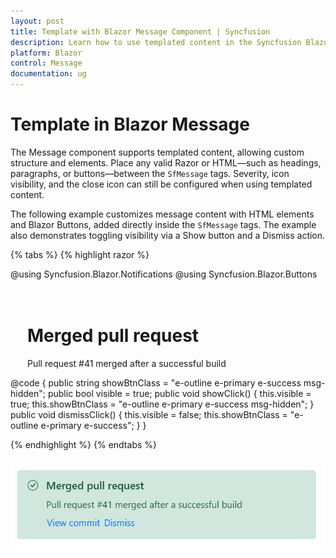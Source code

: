 ```yaml
---
layout: post
title: Template with Blazor Message Component | Syncfusion
description: Learn how to use templated content in the Syncfusion Blazor Message component by placing custom Razor/HTML (headings, paragraphs, buttons) between SfMessage tags in Blazor Server and WebAssembly apps.
platform: Blazor
control: Message
documentation: ug
---
```


# Template in Blazor Message

The Message component supports templated content, allowing custom structure and elements. Place any valid Razor or HTML—such as headings, paragraphs, or buttons—between the `SfMessage` tags. Severity, icon visibility, and the close icon can still be configured when using templated content.

The following example customizes message content with HTML elements and Blazor Buttons, added directly inside the `SfMessage` tags. The example also demonstrates toggling visibility via a Show button and a Dismiss action.

{% tabs %}
{% highlight razor %}

@using Syncfusion.Blazor.Notifications
@using Syncfusion.Blazor.Buttons

<div class="msg-template-section">
    <div class="content-section">
        <SfButton Content='Show pull request' CssClass="@showBtnClass" OnClick="@showClick"></SfButton>
        <SfMessage Severity="MessageSeverity.Success" Visible="@visible">
            <h1>Merged pull request</h1>
            <p>Pull request #41 merged after a successful build</p>
            <SfButton CssClass='e-link' Content='View commit'></SfButton>
            <SfButton CssClass='e-link' Content='Dismiss' OnClick="@dismissClick"></SfButton>
        </SfMessage>
    </div>
</div>
@code {
  public string showBtnClass = "e-outline e-primary e-success msg-hidden";
  public bool visible = true;
  public void showClick()
  {
    this.visible = true;
    this.showBtnClass = "e-outline e-primary e-success msg-hidden";
  }
  public void dismissClick()
  {
    this.visible = false;
    this.showBtnClass = "e-outline e-primary e-success";
  }
}

<style>
.msg-template-section .content-section {
  margin: 0 auto;
  max-width: 450px;
  padding-top: 20px;
}

.msg-template-section .e-btn.msg-hidden {
  display: none;
}

.msg-template-section .e-message h1 {
  margin: 0;
  font-size: 16px;
  font-weight: 600;
  line-height: 1.25;
}

.msg-template-section .e-message .e-msg-icon {
  padding: 0 4px;
  margin-top: 3px;
}

.msg-template-section .e-message p {
  margin: 8px 0 4px;
}

.msg-template-section .e-message .e-btn {
  padding: 0;
}
</style>
    
{% endhighlight %}
{% endtabs %}

![Blazor Message with custom templated content and action buttons](./images/message-template.png)